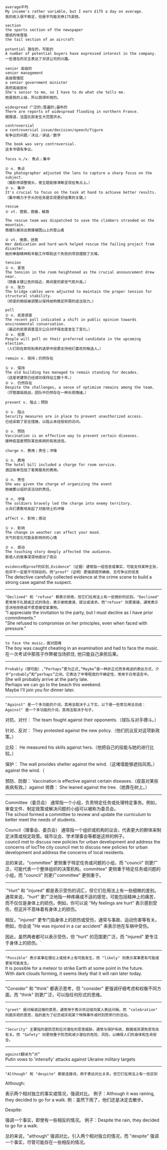```
average平均
My income's rather variable, but I earn £175 a day on average.
我的收入很不稳定，但是平均每天挣175英镑。

section
the sports section of the newspaper
报纸的体育版
the tail section of an aircraft
```
```
potential 潜在的，可能的
A number of potential buyers have expressed interest in the company.
一些潜在的买主表达了对该公司的兴趣。
```
```
senior 高级的
senior management
高级管理层
a senior government minister
政府高级部长
She's senior to me, so I have to do what she tells me.
她是我的上级，所以我得听她的。
```
```
widespread 广泛的;普遍的;遍布的
There are reports of widespread flooding in northern France.
据报道，法国北部发生大范围洪水。
```
```
controversial
a controversial issue/decision/speech/figure
有争议的问题／决议／讲话／数字

The book was very controversial.
这本书很有争议。
```
```
focus n./v. 焦点；集中

① n. 焦点
The photographer adjusted the lens to capture a sharp focus on the subject.
（摄影师调整镜头，使主题能够清晰呈现在焦点上。）
② v. 集中
It's crucial to focus on the task at hand to achieve better results.
（集中精力于手头的任务是实现更好结果的关键。）
```
```
rescue
① vt. 营救，救援，解救

The rescue team was dispatched to save the climbers stranded on the mountain. 
救援队被派出救援被困山上的登山者

② vt. 挽救，拯救
Her dedication and hard work helped rescue the failing project from disaster.
她的奉献精神和辛勤工作帮助这个失败的项目摆脱了灾难。
```

```
tension
① n. 紧张
The tension in the room heightened as the crucial announcement drew near.
（随着关键公告的临近，房间里的紧张气氛升高。）
② n. 张力
The bridge cables were adjusted to maintain the proper tension for structural stability.
（桥梁的钢缆被调整以保持结构稳定所需的适当张力。）
```
```
poll
① n. 民意调查
The recent poll indicated a shift in public opinion towards environmental conservation.
（最近的民意调查显示公众对环保态度发生了变化。）
② v. 投票
People will poll on their preferred candidate in the upcoming election.
（人们将在即将到来的选举中投票支持他们喜欢的候选人。）
```

```
remain v. 保持；仍然存在

① v. 保持
The old building has managed to remain standing for decades.
（这座老建筑已经成功保持站立数十年。）
② v. 仍然存在
Despite the challenges, a sense of optimism remains among the team.
（尽管面临挑战，团队中仍然存在一种乐观情绪。）
```

```
prevent v. 阻止；预防

① v. 阻止
Security measures are in place to prevent unauthorized access.  
已经采取了安全措施，以阻止未经授权的访问。

② v. 预防
Vaccination is an effective way to prevent certain diseases.  
接种疫苗是预防某些疾病的有效途径。
```
```
charge n. 费用；责任；冲锋

① n. 费用
The hotel bill included a charge for room service.  
酒店账单包括了客房服务的费用。

② n. 责任
She was given the charge of organizing the event  
她被委以组织该活动的责任。

③ n. 冲锋
The soldiers bravely led the charge into enemy territory.  
士兵们勇敢地发起了对敌领土的冲锋
```

```
affect v. 影响；感动

① v. 影响
The change in weather can affect your mood.  
天气的变化可能会影响你的心情

② v. 感动
The touching story deeply affected the audience.  
那感人的故事深深地感动了观众
```

`evidence和proof的区别,Evidence"（证据）通常指一组信息或事实，可能支持某种主张，但并不一定是不可辩驳的。而"proof"（证明）更强调提供确凿、无可争议的信息`  
The detective carefully collected evidence at the crime scene to build a strong case against the suspect.  
***
`"Declined" 和 "refuse" 都表示拒绝，但它们在用法上有一些微妙的区别。"Declined" 更常用于礼貌或正式的场合，表示谢绝邀请、提议或请求。而"refuse" 则更直接，通常表示坚决地拒绝或不愿意接受某事物。`  
"I appreciate the invitation to the party, but I must decline as I have prior commitments."  
"She refused to compromise on her principles, even when faced with pressure."  
***
`to face the music，面对困难`  
The boy was caught cheating in an examination and had to face the music.  
在一次考试中那孩子作弊被当场抓住, 他只能自己承担后果。  
***
`Probably（很可能）,“Perhaps”更为正式,“Maybe”是一种非正式而多用途的表达方式，介于“probably”和“perhaps”之间。它表达了中等程度的不确定性，常用于日常语言中。`  
She will probably arrive at the party late.  
Perhaps we can go to the beach this weekend.  
Maybe I'll join you for dinner later.  
***
`"Against" 是一个多功能的介词，其用法取决于上下文。以下是一些常见用法总结：Against" 是一个多功能的介词，其用法取决于句子。`

对抗、对付： The team fought against their opponents.（球队与对手搏斗。）

针对、反对： They protested against the new policy.（他们抗议反对这项新政策。）

比较： He measured his skills against hers.（他把自己的技能与她的进行比较。）

保护： The wall provides shelter against the wind.（这堵墙能够遮挡风雨。） against the wind.（

预防、防御： Vaccination is effective against certain diseases.（疫苗对某些疾病有效。）against
倚靠： She leaned against the tree.（她靠在树上。）  
***
Committee（委员会） 通常指一个小组，负责特定任务或处理特定事务。例如，审查文件、制定政策或解决问题的小组可以被称为委员会。  
The school formed a committee to review and update the curriculum to better meet the needs of students.  

Council（理事会、委员会） 通常指一个组织或机构的议会，代表更大的群体来制定决策或规定政策。城市议会、学术理事会等都是这样的例子。  
council met to discuss new policies for urban development and address the concerns of locThe city council met to discuss new policies for urban development and address the concerns of local residents.

总的来说，"committee" 更侧重于特定任务或问题的小组，而 "council" 则更广泛，可能代表一个整体组织的决策机构。committee" 更侧重于特定任务或问题的小组，而 "council" 则更广committee" 更侧重于。  

***
`"Hurt" 和 "injured" 都是表示受伤的词汇，但它们在用法上有一些细微的差别。通常来说，"hurt" 更广泛地指一种疼痛或不适的感觉，可能包括精神上的痛苦，而不仅仅是身体上的损伤。例如，你可以说 "My feelings are hurt" 表示感到受伤，但这并不意味着有身体上的损伤。

相反，"injured" 更专门指身体上的损伤或受伤，通常与事故、运动伤害等有关。例如，你会说 "He was injured in a car accident" 来表示他在车祸中受伤。

因此，虽然两者都可以表示受伤，但 "hurt" 的范围更广泛，而 "injured" 更专注于身体上的损伤。`  
***  
`"Possible" 表示某事在理论上或技术上有可能发生，而 "likely" 则表示某事更有可能或更有可能发生。`  
It is possible for a meteor to strike Earth at some point in the future.  
With dark clouds forming, it seems likely that it will rain later today.  
***  
"Consider" 和 "think" 都表示思考，但 "consider" 更强调仔细考虑和权衡不同方面，而 "think" 则更广泛，可以指任何形式的思维。  
***  
`"greet" 是问候或迎接的意思，通常用于表示欢迎或向某人表达问候。而 "celebration" 则是庆祝的意思，指的是为了纪念或庆祝某个特殊事件或时刻而举行的活动。`  
***  
`"Security" 主要指的是防范和应对潜在的恶意威胁，通常与保护系统、数据或资源免受攻击有关。而 "Safety" 则更侧重于防范和减少潜在的危险、风险，以确保人们的身体和生命安全。`  
***  
`against翻译为“对”`  
Putin vows to 'intensify' attacks against Ukraine military targets  
***  
`"Although" 和 "despite" 都是连接词，用于表达对比关系，但它们在用法上有一些区别`

Although:

表示两个相对独立的事实或情况，强调对比。
例子：Although it was raining, they decided to go for a walk.
例：虽然下雨了，他们还是决定去散步。

Despite:

强调一个事实，即使有一些相反的情况。
例子：Despite the rain, they decided to go for a walk.

总的来说，"although" 强调对比，引入两个相对独立的情况，而 "despite" 强调一个事实，尽管可能存在一些相反的情况。